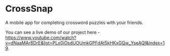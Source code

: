 # CrossSnap
A mobile app for completing crossword puzzles with your friends. 

You can see a live demo of our project here - https://www.youtube.com/watch?v=dNaaMAr8DrE&list=PLx0iOsdUOUmkGPFdAt5kHKxGQw_YseAQI&index=19. 

